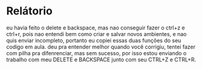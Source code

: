 # Relátorio

eu havia feito o delete e backspace, mas nao conseguir fazer o ctrl+z e ctrl+r, pois nao entendi bem como criar e
salvar novos ambientes, e nao quis enviar incompleto, portanto eu copiei essas duas funções do seu codigo em aula.
deu pra entender melhor quando você corrigiu, tentei fazer com pilha pra difenrenciar, mas sem sucesso, por isso
estou enviando o trabalho com meu DELETE e BACKSPACE junto com seu CTRL+Z e CTRL+R.
